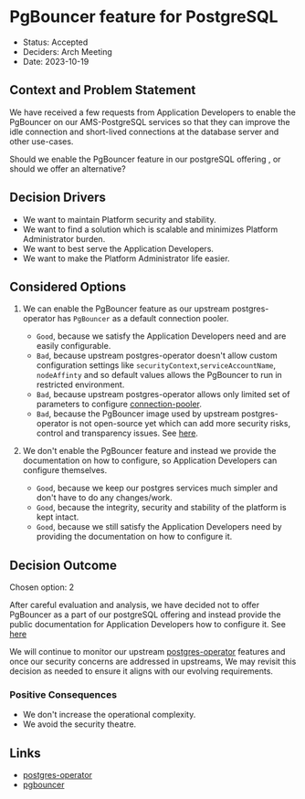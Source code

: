 # PgBouncer feature for PostgreSQL

* Status: Accepted
* Deciders: Arch Meeting
* Date: 2023-10-19

## Context and Problem Statement

We have received a few requests from Application Developers to enable the PgBouncer on our AMS-PostgreSQL services so that they can improve the idle connection and short-lived connections at the database server and other use-cases.

Should we enable the PgBouncer feature in our postgreSQL offering , or should we offer an alternative?

## Decision Drivers

* We want to maintain Platform security and stability.
* We want to find a solution which is scalable and minimizes Platform Administrator burden.
* We want to best serve the Application Developers.
* We want to make the Platform Administrator life easier.

## Considered Options

1. We can enable the PgBouncer feature as our upstream postgres-operator has `PgBouncer` as a default connection pooler.

    - `Good`, because we satisfy the Application Developers need and are easily configurable.
    - `Bad`, because upstream postgres-operator doesn't allow custom configuration settings like `securityContext`,`serviceAccountName`, `nodeAffinty` and so default values allows the PgBouncer to run in restricted environment.
    - `Bad`, because upstream postgres-operator allows only limited set of parameters to configure [connection-pooler](https://github.com/zalando/postgres-operator/blob/master/docs/reference/operator_parameters.md#connection-pooler-configuration).
    - `Bad`, because the PgBouncer image used by upstream postgres-operator is not open-source yet which can add more security risks, control and transparency issues. See [here](https://github.com/zalando/postgres-operator/issues/1964).

2. We don't enable the PgBouncer feature and instead we provide the documentation on how to configure, so Application Developers can configure themselves.

    - `Good`, because we keep our postgres services much simpler and don't have to do any changes/work.
    - `Good`, because the integrity, security and stability of the platform is kept intact.
    - `Good`, because we still satisfy the Application Developers need by providing the documentation on how to configure it.

## Decision Outcome

Chosen option: 2

After careful evaluation and analysis, we have decided not to offer PgBouncer as a part of our postgreSQL offering and instead provide the public documentation for Application Developers how to configure it. See [here](https://github.com/elastisys/compliantkubernetes/pull/714/files)

We will continue to monitor our upstream [postgres-operator](https://github.com/zalando/postgres-operator/tree/master) features and once our security concerns are addressed in upstreams, We may revisit this decision as needed to ensure it aligns with our evolving requirements.

### Positive Consequences

* We don't increase the operational complexity.
* We avoid the security theatre.

## Links

* [postgres-operator](https://github.com/zalando/postgres-operator/tree/master)
* [pgbouncer](https://github.com/pgbouncer/pgbouncer)
